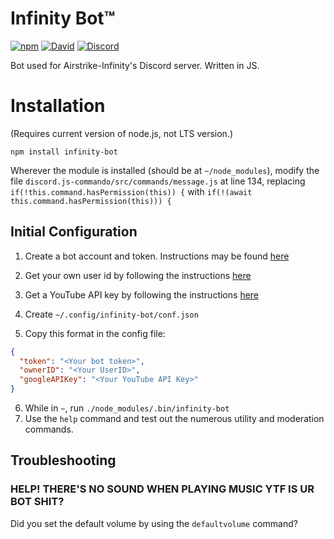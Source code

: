 # Infinity Bot™
[![npm](https://img.shields.io/npm/v/infinity-bot.svg?style=flat-square)](https://www.npmjs.com/package/infinity-bot)
[![David](https://img.shields.io/david/eodc/infinity-bot.svg?style=flat-square)](https://david-dm.org/eodc/infinity-bot)
[![Discord](https://img.shields.io/discord/297931537008295941.svg?style=flat-square)](https://discord.gg/mvg97G3)

Bot used for Airstrike-Infinity's Discord server. Written in JS.

# Installation
(Requires current version of node.js, not LTS version.)

`npm install infinity-bot`

Wherever the module is installed (should be at `~/node_modules`), modify the file `discord.js-commando/src/commands/message.js` at line 134, replacing `if(!this.command.hasPermission(this)) {` with `if(!(await this.command.hasPermission(this))) {`

## Initial Configuration

1. Create a bot account and token. Instructions may be found [here](https://github.com/reactiflux/discord-irc/wiki/Creating-a-discord-bot-&-getting-a-token)

2. Get your own user id by following the instructions [here](https://github.com/reactiflux/discord-irc/wiki/Creating-a-discord-bot-&-getting-a-token)

3. Get a YouTube API key by following the instructions [here](https://developers.google.com/youtube/v3/getting-started)

4. Create `~/.config/infinity-bot/conf.json`

5. Copy this format in the config file:
```json
{
  "token": "<Your bot token>",
  "ownerID": "<Your UserID>",
  "googleAPIKey": "<Your YouTube API Key>"
}
```
6. While in `~`, run `./node_modules/.bin/infinity-bot`
7. Use the `help` command and test out the numerous utility and moderation commands.

## Troubleshooting
### HELP! THERE'S NO SOUND WHEN PLAYING MUSIC YTF IS UR BOT SHIT?
Did you set the default volume by using the `defaultvolume` command?
